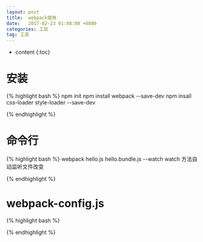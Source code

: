 ```yaml
---
layout: post
title:  webpack使用
date:   2017-02-23 01:08:00 +0800
categories: 工具
tag: 工具
---
```


* content
{:toc}



安装
====================================
{% highlight bash %}
npm init
npm install webpack --save-dev
npm insall css-loader style-loader --save-dev

{% endhighlight %}





命令行
====================================
{% highlight bash %}
webpack hello.js hello.bundle.js --watch 
watch 方法自动监听文件改变

{% endhighlight %}


webpack-config.js
====================================
{% highlight bash %}


{% endhighlight %}


